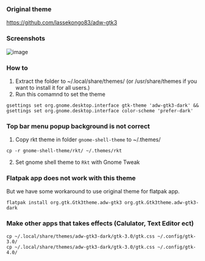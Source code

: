 ### Original theme
https://github.com/lassekongo83/adw-gtk3

### Screenshots
![image](https://i.ibb.co/Jq7nL2C/Screenshot-from-2023-01-25-16-18-04.png)

### How to
1. Extract the folder to ~/.local/share/themes/ (or /usr/share/themes if you want to install it for all users.)
2. Run this comamnd to set the theme
```shell
gsettings set org.gnome.desktop.interface gtk-theme 'adw-gtk3-dark' && gsettings set org.gnome.desktop.interface color-scheme 'prefer-dark'
```

### Top bar menu popup background is not correct
1. Copy rkt theme in folder `gnome-shell-theme` to ~/.themes/
```shell
cp -r gnome-shell-theme/rkt/ ~/.themes/rkt
```
2. Set gnome shell theme to `Rkt` with Gnome Tweak


### Flatpak app does not work with this theme

But we have some workaround to use original theme for flatpak app.

```shell
flatpak install org.gtk.Gtk3theme.adw-gtk3 org.gtk.Gtk3theme.adw-gtk3-dark
```

### Make other apps that takes effects (Calulator, Text Editor ect)
```shell
cp ~/.local/share/themes/adw-gtk3-dark/gtk-3.0/gtk.css ~/.config/gtk-3.0/
cp ~/.local/share/themes/adw-gtk3-dark/gtk-3.0/gtk.css ~/.config/gtk-4.0/
```

